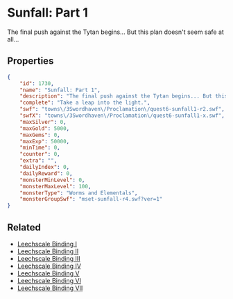 # Sunfall: Part 1

The final push against the Tytan begins... But this plan doesn't seem safe at all...

## Properties

```json
{
    "id": 1730,
    "name": "Sunfall: Part 1",
    "description": "The final push against the Tytan begins... But this plan doesn't seem safe at all...",
    "complete": "Take a leap into the light.",
    "swf": "towns\/3Swordhaven\/Proclamation\/quest6-sunfall1-r2.swf",
    "swfX": "towns\/3Swordhaven\/Proclamation\/quest6-sunfall1-x.swf",
    "maxSilver": 0,
    "maxGold": 5000,
    "maxGems": 0,
    "maxExp": 50000,
    "minTime": 0,
    "counter": 0,
    "extra": "",
    "dailyIndex": 0,
    "dailyReward": 0,
    "monsterMinLevel": 0,
    "monsterMaxLevel": 100,
    "monsterType": "Worms and Elementals",
    "monsterGroupSwf": "mset-sunfall-r4.swf?ver=1"
}
```

## Related

- [Leechscale Binding I](../items/19732-leechscale-binding-i.md)
- [Leechscale Binding II](../items/19733-leechscale-binding-ii.md)
- [Leechscale Binding III](../items/19734-leechscale-binding-iii.md)
- [Leechscale Binding IV](../items/19735-leechscale-binding-iv.md)
- [Leechscale Binding V](../items/19736-leechscale-binding-v.md)
- [Leechscale Binding VI](../items/19737-leechscale-binding-vi.md)
- [Leechscale Binding VII](../items/19738-leechscale-binding-vii.md)

